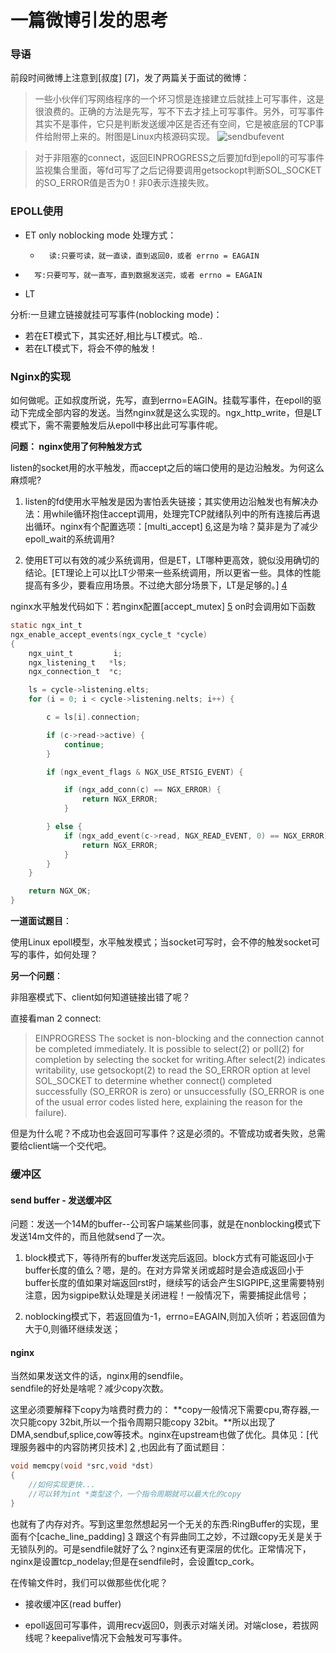 # 一篇微博引发的思考

### 导语

前段时间微博上注意到[叔度] [7]，发了两篇关于面试的微博：

>一些小伙伴们写网络程序的一个坏习惯是连接建立后就挂上可写事件，这是很浪费的。正确的方法是先写，写不下去才挂上可写事件。另外，可写事件其实不是事件，它只是判断发送缓冲区是否还有空间，它是被底层的TCP事件给附带上来的。附图是Linux内核源码实现。
><img src="http://devops-1255386119.cos.ap-beijing.myqcloud.com/2023-01-13-140447.jpg" alt="sendbufevent" style="zoom:100%;" />

>对于非阻塞的connect，返回EINPROGRESS之后要加fd到epoll的可写事件监视集合里面，等fd可写了之后记得要调用getsockopt判断SOL_SOCKET的SO_ERROR值是否为0！非0表示连接失败。

### EPOLL使用

-   ET  only noblocking mode
        处理方式：
	-       读:只要可读，就一直读，直到返回0，或者 errno = EAGAIN
  -       写:只要可写，就一直写，直到数据发送完，或者 errno = EAGAIN
-   LT


分析:一旦建立链接就挂可写事件(noblocking mode)：
-    若在ET模式下，其实还好,相比与LT模式。哈..
-    若在LT模式下，将会不停的触发！

### Nginx的实现

如何做呢。正如叔度所说，先写，直到errno=EAGIN。挂载写事件，在epoll的驱动下完成全部内容的发送。当然nginx就是这么实现的。ngx_http_write，但是LT模式下，需不需要触发后从epoll中移出此可写事件呢。

**问题： nginx使用了何种触发方式**

listen的socket用的水平触发，而accept之后的端口使用的是边沿触发。为何这么麻烦呢?  

1. listen的fd使用水平触发是因为害怕丢失链接；其实使用边沿触发也有解决办法：用while循环抱住accept调用，处理完TCP就绪队列中的所有连接后再退出循环。nginx有个配置选项：[multi_accept] [6],这是为啥？莫非是为了减少epoll_wait的系统调用?  

2. 使用ET可以有效的减少系统调用，但是ET，LT哪种更高效，貌似没用确切的结论。[ET理论上可以比LT少带来一些系统调用，所以更省一些。具体的性能提高有多少，要看应用场景。不过绝大部分场景下，LT是足够的。] [4] 

nginx水平触发代码如下：若nginx配置[accept_mutex] [5] on时会调用如下函数  

```c
static ngx_int_t
ngx_enable_accept_events(ngx_cycle_t *cycle)
{
    ngx_uint_t         i;
    ngx_listening_t   *ls;
    ngx_connection_t  *c;

    ls = cycle->listening.elts;
    for (i = 0; i < cycle->listening.nelts; i++) {

        c = ls[i].connection;

        if (c->read->active) {
            continue;
        }

        if (ngx_event_flags & NGX_USE_RTSIG_EVENT) {

            if (ngx_add_conn(c) == NGX_ERROR) {
                return NGX_ERROR;
            }

        } else {
            if (ngx_add_event(c->read, NGX_READ_EVENT, 0) == NGX_ERROR) {
                return NGX_ERROR;
            }
        }
    }

    return NGX_OK;
}
```

**一道面试题目**：

使用Linux epoll模型，水平触发模式；当socket可写时，会不停的触发socket可写的事件，如何处理？

**另一个问题**：

非阻塞模式下、client如何知道链接出错了呢？

直接看man 2 connect:

> EINPROGRESS
The socket is non-blocking and the connection cannot be completed immediately.  It is possible to select(2) or poll(2) for completion by selecting the socket for writing.After select(2) indicates writability, use getsockopt(2) to read the SO_ERROR option at level SOL_SOCKET to determine whether connect()  completed  successfully  (SO_ERROR  is zero) or unsuccessfully (SO_ERROR is one of the usual error codes listed here, explaining the reason for the failure).

但是为什么呢？不成功也会返回可写事件？这是必须的。不管成功或者失败，总需要给client端一个交代吧。

### 缓冲区

####  send buffer - 发送缓冲区
  问题：发送一个14M的buffer--公司客户端某些同事，就是在nonblocking模式下发送14m文件的，而且他就send了一次。  

1. block模式下，等待所有的buffer发送完后返回。block方式有可能返回小于buffer长度的值么？嗯，是的。在对方异常关闭或超时是会造成返回小于buffer长度的值如果对端返回rst时，继续写的话会产生SIGPIPE,这里需要特别注意，因为sigpipe默认处理是关闭进程！一般情况下，需要捕捉此信号；  

2. noblocking模式下，若返回值为-1，errno=EAGAIN,则加入侦听；若返回值为大于0,则循环继续发送；

#### nginx

当然如果发送文件的话，nginx用的sendfile。  
        sendfile的好处是啥呢？减少copy次数。

  这里必须要解释下copy为啥费时费力的：
  **copy一般情况下需要cpu,寄存器,一次只能copy 32bit,所以一个指令周期只能copy 32bit。**所以出现了DMA,sendbuf,splice,cow等技术。nginx在upstream也做了优化。具体见：[代理服务器中的内容防拷贝技术] [2] ,也因此有了面试题目：

```c
void memcpy(void *src,void *dst)
{
    //如何实现更快...
    //可以转为int *类型这个，一个指令周期就可以最大化的copy
}
```
也就有了内存对齐。写到这里忽然想起另一个无关的东西:RingBuffer的实现，里面有个[cache_line_padding] [3] 跟这个有异曲同工之妙，不过跟copy无关是关于无锁队列的。可是sendfile就好了么？nginx还有更深层的优化。正常情况下，nginx是设置tcp_nodelay;但是在sendfile时，会设置tcp_cork。

在传输文件时，我们可以做那些优化呢？

- 接收缓冲区(read buffer)

- epoll返回可写事件，调用recv返回0，则表示对端关闭。对端close，若拔网线呢？keepalive情况下会触发可写事件。



[1]: http://blog.csdn.net/brainkick/article/details/9843009
[2]: http://ifeve.com/disruptor-cacheline-padding/
[3]: http://www.zhihu.com/question/20502870
[4]: http://nginx.org/en/docs/ngx_core_module.html#accept_mutex
[5]: http://nginx.org/en/docs/ngx_core_module.html#multi_accept
[6]: http://weibo.com/tshudu



